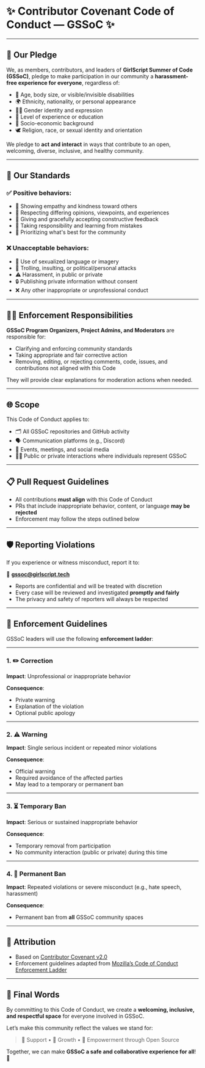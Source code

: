 # ✨ Contributor Covenant Code of Conduct — GSSoC ✨

---

## 🌟 Our Pledge

We, as members, contributors, and leaders of **GirlScript Summer of Code (GSSoC)**, pledge to make participation in our community a **harassment-free experience for everyone**, regardless of:

- 🧬 Age, body size, or visible/invisible disabilities  
- 🌍 Ethnicity, nationality, or personal appearance  
- 👩‍💻 Gender identity and expression  
- 🧠 Level of experience or education  
- 💼 Socio-economic background  
- 🕊️ Religion, race, or sexual identity and orientation

We pledge to **act and interact** in ways that contribute to an open, welcoming, diverse, inclusive, and healthy community.

---

## 🚦 Our Standards

### ✅ Positive behaviors:

- 💖 Showing empathy and kindness toward others  
- 🤝 Respecting differing opinions, viewpoints, and experiences  
- 📝 Giving and gracefully accepting constructive feedback  
- 🌱 Taking responsibility and learning from mistakes  
- 🎯 Prioritizing what's best for the community  

### ❌ Unacceptable behaviors:

- 🚫 Use of sexualized language or imagery  
- 🛑 Trolling, insulting, or political/personal attacks  
- ⚠️ Harassment, in public or private  
- 🔒 Publishing private information without consent  
- ❌ Any other inappropriate or unprofessional conduct  

---

## 👨‍⚖️ Enforcement Responsibilities

**GSSoC Program Organizers, Project Admins, and Moderators** are responsible for:

- Clarifying and enforcing community standards  
- Taking appropriate and fair corrective action  
- Removing, editing, or rejecting comments, code, issues, and contributions not aligned with this Code  

They will provide clear explanations for moderation actions when needed.

---

## 🌐 Scope

This Code of Conduct applies to:

- 🗂 All GSSoC repositories and GitHub activity  
- 🗣️ Communication platforms (e.g., Discord)  
- 📅 Events, meetings, and social media  
- 🧍‍♂️ Public or private interactions where individuals represent GSSoC  

---

## 📋 Pull Request Guidelines

- All contributions **must align** with this Code of Conduct  
- PRs that include inappropriate behavior, content, or language **may be rejected**  
- Enforcement may follow the steps outlined below  

---

## 🛡️ Reporting Violations

If you experience or witness misconduct, report it to:

📧 **gssoc@girlscript.tech**

- Reports are confidential and will be treated with discretion  
- Every case will be reviewed and investigated **promptly and fairly**  
- The privacy and safety of reporters will always be respected  

---

## 📖 Enforcement Guidelines

GSSoC leaders will use the following **enforcement ladder**:

---

### 1. ✏️ Correction  
**Impact**: Unprofessional or inappropriate behavior  

**Consequence**:  
- Private warning  
- Explanation of the violation  
- Optional public apology  

---

### 2. ⚠️ Warning  
**Impact**: Single serious incident or repeated minor violations  

**Consequence**:  
- Official warning  
- Required avoidance of the affected parties  
- May lead to a temporary or permanent ban  

---

### 3. ⏳ Temporary Ban  
**Impact**: Serious or sustained inappropriate behavior  

**Consequence**:  
- Temporary removal from participation  
- No community interaction (public or private) during this time  

---

### 4. 🚫 Permanent Ban  
**Impact**: Repeated violations or severe misconduct (e.g., hate speech, harassment)  

**Consequence**:  
- Permanent ban from **all** GSSoC community spaces  

---

## 📜 Attribution

- Based on [Contributor Covenant v2.0](https://www.contributor-covenant.org/version/2/0/code_of_conduct.html)  
- Enforcement guidelines adapted from [Mozilla’s Code of Conduct Enforcement Ladder](https://github.com/mozilla/diversity)

---

## 🌟 Final Words

By committing to this Code of Conduct, we create a **welcoming, inclusive, and respectful space** for everyone involved in GSSoC.

Let’s make this community reflect the values we stand for:

> 🧠 Support • 🚀 Growth • 💪 Empowerment through Open Source

Together, we can make **GSSoC a safe and collaborative experience for all**! 💫
